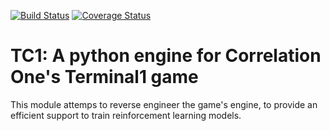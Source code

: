 [![Build Status](https://travis-ci.org/PForet/TC1.svg?branch=master)](https://travis-ci.org/PForet/TC1)
[![Coverage Status](https://coveralls.io/repos/github/PForet/TC1/badge.svg)](https://coveralls.io/github/PForet/TC1)

# TC1: A python engine for Correlation One's Terminal1 game

This module attemps to reverse engineer the game's engine, to provide an efficient support to train reinforcement learning models.

